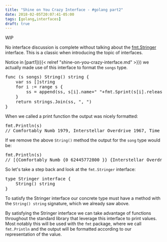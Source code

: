 ```yaml
---
title: "Shine on You Crazy Interface - #golang part2"
date: 2018-02-05T20:07:41-05:00
tags: [golang,interfaces]
draft: true
---
```


WIP

No interface discussion is complete without talking about the [fmt.Stringer](https://golang.org/pkg/fmt/#Stringer) interface. This is a classic when introducing the topic of interfaces.

Notice in [part1]({{< relref "shine-on-you-crazy-interface.md" >}}) we actually made use of this interface to format the `songs` type.

<pre class="prettyprint lang-go">
func (s songs) String() string {
    var ss []string
    for i := range s {
        ss = append(ss, s[i].name+" "+fmt.Sprint(s[i].release.Year()))
    }
    return strings.Join(ss, ", ")
}
</pre>

When we called a print function the output was nicely formatted:

<pre class="prettyprint lang-go">
fmt.Println(s)
// Comfortably Numb 1979, Interstellar Overdrive 1967, Time 1973, High Hopes 1994
</pre>

If we remove the above `String()` method the output for the `song` type would be:

<pre class="prettyprint lang-go">
fmt.Println(s)
// [{Comfortably Numb {0 62445772800 <nil>}} {Interstellar Overdrive {0 62059132800 <nil>}} {Time {0 62235302400 <nil>}} {High Hopes {0 62897990400 <nil>}}]
</pre>

So let's take a step back and look at the `fmt.Stringer` interface:

<pre class="prettyprint lang-go">
type Stringer interface {
	String() string
}
</pre>

To satisfy the Stringer interface our concrete type must have a method with the `String() string` signature, which we already saw above.

By satisfying the Stringer interface we can take advantage of functions throughout the standard library that leverage this interface to print values. Most notably this will be used with the `fmt` package, where we call `fmt.Println` and the output will be formatted according to our representation of the value.


<pre class="prettyprint lang-go">
</pre>